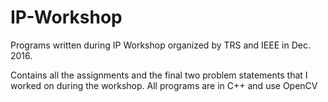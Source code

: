 # IP-Workshop
Programs written during IP Workshop organized by TRS and IEEE in Dec. 2016.

Contains all the assignments and the final two problem statements that I worked on during the workshop.
All programs are in C++ and use OpenCV
